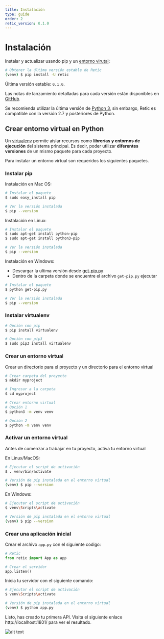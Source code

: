 ```yaml
---
title: Instalación
type: guide
order: 2
retic_version: 0.1.0
---
```


# Instalación

Instalar y actualizar usando pip y un [entorno virutal](#crear-entorno-virtual-en-python):

```sh
# Obtener la última versión estable de Retic
(venv) $ pip install -U retic
```


Última versión estable: ``0.1.0``.

Las notas de lanzamiento detalladas para cada versión están disponibles en [GitHub][repository_releases].

Se recomienda utilizar la última versión de [Python 3][python_downloads], sin embargo, Retic es compatible con la versión 2.7 y posteriores de Python.

## Crear entorno virtual en Python

Un [virtualenv][virtualenv_official] permite aislar recursos como **librerías y entornos de ejecución** del sistema principal. Es decir, poder utilizar **diferentes versiones** de un mismo paquete para cada proyecto.

Para instalar un entorno virtual son requeridos los siguientes paquetes.

### Instalar pip

Instalación en Mac OS:

```sh
# Instalar el paquete
$ sudo easy_install pip

# Ver la versión instalada
$ pip --version
```

Instalación en Linux:

```sh
# Instalar el paquete
$ sudo apt-get install python-pip
$ sudo apt-get install python3-pip

# Ver la versión instalada
$ pip --version
```

Instalación en Windows:

* Descargar la ultima versión desde [get-pip.py][pip_download]
* Dentro de la carpeta donde se encuentre el archivo ``get-pip.py`` ejecutar

```sh
# Instalar el paquete
$ python get-pip.py

# Ver la versión instalada
$ pip --version
```

### Instalar virtualenv

```sh
# Opción con pip
$ pip install virtualenv

# Opción con pip3
$ sudo pip3 install virtualenv
```

### Crear un entorno virtual

Crear un directorio para el proyecto y un directorio para el entorno virtual

```sh
# Crear carpeta del proyecto
$ mkdir myproject

# Ingresar a la carpeta
$ cd myproject

# Crear entorno virtual
# Opción 1
$ python3 -m venv venv

# Opción 2
$ python -m venv venv
```

### Activar un entorno virtual

Antes de comenzar a trabajar en tu proyecto, activa tu entorno virtual

En Linux/MacOS:

```sh
# Ejecutar el script de activación
$ . venv/bin/activate

# Versión de pip instalada en el entorno virtual
(venv) $ pip --version
```

En Windows:

```sh
# Ejecutar el script de activación
$ venv\Scripts\activate

# Versión de pip instalada en el entorno virtual
(venv) $ pip --version
```

### Crear una aplicación inicial

Crear el archivo ``app.py`` con el siguiente codigo:

```python
# Retic
from retic import App as app

# Crear el servidor
app.listen()
```

Inicia tu servidor con el siguiente comando:

```sh
# Ejecutar el script de activación
$ venv\Scripts\activate

# Versión de pip instalada en el entorno virtual
(venv) $ python app.py
```

Listo, has creado tu primera API. Visita el siguiente enlace http://localhost:1801/ para ver el resultado.

![alt text](https://raw.githubusercontent.com/reticpy/retic/dev_documentation/docs/es/images/api_rest_basic.png "API REST")

[repository_releases]: https://github.com/reticpy/retic/releases
[pip_download]: https://bootstrap.pypa.io/get-pip.py
[virtualenv_official]: https://docs.python.org/3/library/venv.html#module-venv
[python_downloads]: https://www.python.org/downloads/